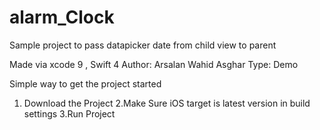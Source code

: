 # alarm_Clock
Sample project to pass datapicker date from child view to parent

Made via xcode 9 , Swift 4
Author: Arsalan Wahid Asghar
Type: Demo


Simple way to get the project started


1. Download the Project 
2.Make Sure iOS target is latest version in build settings
3.Run Project 
